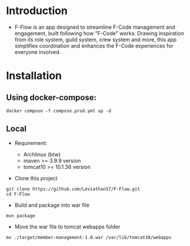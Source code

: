 # Introduction
- F-Flow is an app designed to streamline F-Code management and engagement, built following how "F-Code" works. Drawing inspiration from its role system, guild system, crew system and more, this app simplifies coordination and enhances the F-Code experiences for everyone involved. 

# Installation
## Using docker-compose:

```
docker compose -f compose.prod.yml up -d
```
## Local
- Requirement:
  - Archlinux (btw)
  - maven >= 3.9.9 version
  - tomcat10 >= 10.1.36 version

- Clone this project
```
git clone https://github.com/LeviathanST/F-Flow.git
cd F-Flow
```

- Build and package into war file
```
mvn package

```

- Move the war file to tomcat webapps folder 
```
mv ./target/member-management-1.0.war /var/lib/tomcat10/webapps
```
